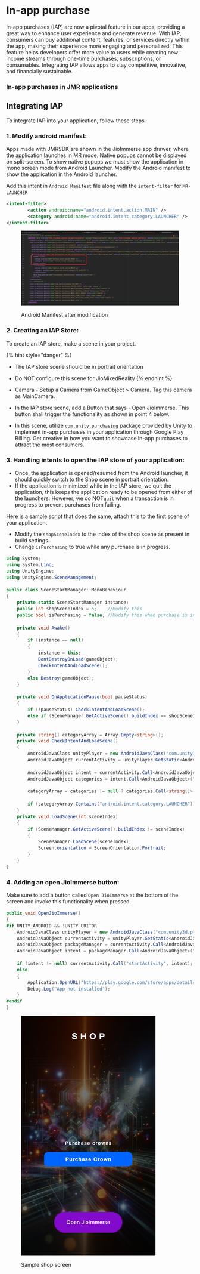 # In-app purchase

In-app purchases (IAP) are now a pivotal feature in our apps, providing a great way to enhance user experience and generate revenue. With IAP, consumers can buy additional content, features, or services directly within the app, making their experience more engaging and personalized. This feature helps developers offer more value to users while creating new income streams through one-time purchases, subscriptions, or consumables. Integrating IAP allows apps to stay competitive, innovative, and financially sustainable.

### In-app purchases in JMR applications

## Integrating IAP

To integrate IAP into your application, follow these steps.

### 1. Modify android manifest:    &#x20;

Apps made with JMRSDK are shown in the JioImmerse app drawer, where the application launches in MR mode. Native popups cannot be displayed on split-screen. To show native popups we must show the application in mono screen mode from Android Launcher. Modify the Android manifest to show the application in the Android launcher. &#x20;

Add this intent in `Android Manifest` file along with the `intent-filter` for `MR-LAUNCHER`

```xml
<intent-filter>
        <action android:name="android.intent.action.MAIN" />
        <category android:name="android.intent.category.LAUNCHER" />
</intent-filter>
```

<figure><img src="../.gitbook/assets/image (128).png" alt=""><figcaption><p>Android Manifest after modification</p></figcaption></figure>

### 2. Creating an IAP Store:

To create an IAP store, make a scene in your project.&#x20;

{% hint style="danger" %}
* The IAP store scene should be in portrait orientation
* Do NOT configure this scene for JioMixedReality
{% endhint %}

* Camera - Setup a Camera from GameObject > Camera. Tag this camera as MainCamera.
* In the IAP store scene, add a Button that says - Open JioImmerse. This button shall trigger the functionality as shown in point 4 below.
* In this scene, utilize [`com.unity.purchasing`](https://docs.unity3d.com/Packages/com.unity.purchasing@4.11/manual/index.html) package provided by Unity to implement in-app purchases in your application through Google Play Billing. Get creative in how you want to showcase in-app purchases to attract the most consumers.&#x20;

### 3. Handling intents to open the IAP store of your application:

* Once, the application is opened/resumed from the Android launcher, it should quickly switch to the Shop scene in portrait orientation.
* If the application is minimized while in the IAP store, we quit the application, this keeps the application ready to be opened from either of the launchers. However, we do NOT`quit` when a transaction is in progress to prevent purchases from failing.

Here is a sample script that does the same, attach this to the first scene of your application.

* Modify the `shopSceneIndex` to the index of the shop scene as present in build settings.
* Change `isPurchasing` to true while any purchase is in progress.

```csharp
using System;
using System.Linq;
using UnityEngine;
using UnityEngine.SceneManagement;

public class SceneStartManager: MonoBehaviour
{
    private static SceneStartManager instance;
    public int shopSceneIndex = 5;    //Modify this
    public bool isPurchasing = false; //Modify this when purchase is in progress
    
    private void Awake()
    {
        if (instance == null)
        {
            instance = this;
            DontDestroyOnLoad(gameObject);
            CheckIntentAndLoadScene();
        }
        else Destroy(gameObject);
    }

    private void OnApplicationPause(bool pauseStatus)
    {
        if (!pauseStatus) CheckIntentAndLoadScene();
        else if (SceneManager.GetActiveScene().buildIndex == shopSceneIndex && !isPurchasing) Application.Quit();
    }

    private string[] categoryArray = Array.Empty<string>();
    private void CheckIntentAndLoadScene()
    {
        AndroidJavaClass unityPlayer = new AndroidJavaClass("com.unity3d.player.UnityPlayer");
        AndroidJavaObject currentActivity = unityPlayer.GetStatic<AndroidJavaObject>("currentActivity");

        AndroidJavaObject intent = currentActivity.Call<AndroidJavaObject>("getIntent");
        AndroidJavaObject categories = intent.Call<AndroidJavaObject>("getCategories");

        categoryArray = categories != null ? categories.Call<string[]>("toArray", new object[] {Array.Empty<string>()}) : Array.Empty<string>();

        if (categoryArray.Contains("android.intent.category.LAUNCHER")) LoadScene(shopSceneIndex);
    }
    private void LoadScene(int sceneIndex)
    {
        if (SceneManager.GetActiveScene().buildIndex != sceneIndex) 
        {
            SceneManager.LoadScene(sceneIndex);
            Screen.orientation = ScreenOrientation.Portrait;
        }
    }
}
```

### 4. Adding an open JioImmerse button:

Make sure to add a button called `Open JioImmerse` at the bottom of the screen and invoke this functionality when pressed.

```csharp
public void OpenJioImmerse()
{
#if UNITY_ANDROID && !UNITY_EDITOR
	AndroidJavaClass unityPlayer = new AndroidJavaClass("com.unity3d.player.UnityPlayer");
	AndroidJavaObject currentActivity = unityPlayer.GetStatic<AndroidJavaObject>("currentActivity");
	AndroidJavaObject packageManager = currentActivity.Call<AndroidJavaObject>("getPackageManager");
	AndroidJavaObject intent = packageManager.Call<AndroidJavaObject>("getLaunchIntentForPackage", "com.jiotesseract.mr.jxr");

	if (intent != null) currentActivity.Call("startActivity", intent);
	else
	{
		Application.OpenURL("https://play.google.com/store/apps/details?id=com.jiotesseract.mr.jxr");
		Debug.Log("App not installed");
	}
#endif
}
```

<figure><img src="../.gitbook/assets/image (129).png" alt=""><figcaption><p>Sample shop screen</p></figcaption></figure>
